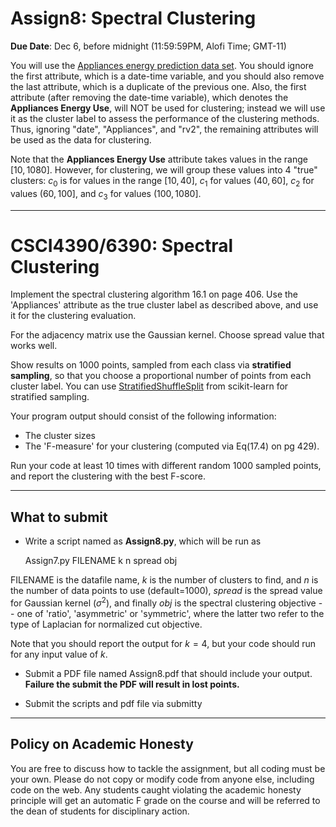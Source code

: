 <!--
.. title: CSCI4390-6390 Assign8
.. slug: dm_assign8
.. date: 2021-11-24 19:00:01 UTC-04:00
.. tags: 
.. category: 
.. link: 
.. description: 
.. has_math: True
.. type: text
-->

# Assign8: Spectral Clustering

**Due Date**: Dec 6, before midnight (11:59:59PM, Alofi Time; GMT-11)


You will use the 
[Appliances energy prediction data set](https://archive.ics.uci.edu/ml/datasets/Appliances+energy+prediction#).
You should ignore the first attribute, which is a date-time variable,
and you should also remove the last attribute, which is a duplicate of
the previous one. Also, the first attribute (after removing the
date-time variable), which denotes the
**Appliances Energy Use**, will NOT be used for clustering; instead we
will use it as the cluster label to assess the performance of the
clustering methods. Thus, ignoring "date", "Appliances", and "rv2", 
the remaining attributes will be used as the data for clustering.

Note that the **Appliances Energy Use** attribute takes values in the range
$[10,1080]$. However, for clustering, we will group these values into 4
"true" clusters: $c_0$ is for values in the range $[10,40]$, $c_1$ for
values $(40,60]$, $c_2$ for values $(60,100]$, and $c_3$ for values
$(100,1080]$.

---

# CSCI4390/6390: Spectral Clustering

Implement the spectral clustering algorithm 16.1 on page 406.
Use the 'Appliances' attribute as
the true cluster label as described above, and use it for the clustering
evaluation. 

For the adjacency matrix use the Gaussian kernel. Choose spread value that
works well.

Show results on 1000 points, sampled from each class via **stratified sampling**,
so that you choose a proportional number of points from each cluster
label. You can use [StratifiedShuffleSplit](https://scikit-learn.org/stable/modules/generated/sklearn.model_selection.StratifiedShuffleSplit.html) from scikit-learn for
stratified sampling.

Your program output should consist of the following information:

* The cluster sizes
* The 'F-measure' for your clustering (computed via Eq(17.4) on pg 429).

Run your code at least 10 times with different random 1000 sampled points, 
and report the clustering with the best F-score.

---

## What to submit

* Write a script named as **Assign8.py**, which will be run as 
      
   Assign7.py FILENAME k n spread obj
   
 FILENAME is the datafile name, $k$ is the number of clusters to find, and
 $n$ is the number of data points to use (default=1000), $spread$ is
 the spread value for Gaussian kernel ($\sigma^2$), and finally $obj$ is the spectral clustering
 objective -- one of 'ratio', 'asymmetric' or 'symmetric', where the latter
 two refer to the type of Laplacian for normalized cut objective.

 Note that you should report the
 output for $k=4$, but your code should run for any input value of $k$.

* Submit a PDF file named Assign8.pdf that should include your output. 
 **Failure the submit the PDF will result in lost points.** 

* Submit the scripts and pdf file via submitty

---

## Policy on Academic Honesty

You are free to discuss how to tackle the assignment, but all coding
must be your own. Please do not copy or modify code from anyone else,
including code on the web. Any students caught violating the academic
honesty principle will get an automatic F grade on the course and will
be referred to the dean of students for disciplinary action.


